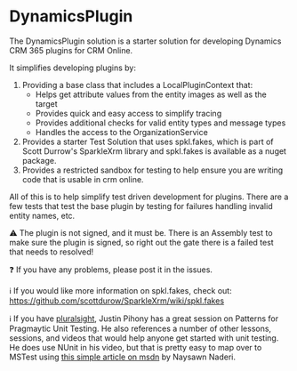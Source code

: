 # DynamicsPlugin
The DynamicsPlugin solution is a starter solution for developing Dynamics CRM 365 plugins for CRM Online.

It simplifies developing plugins by:

1. Providing a base class that includes a LocalPluginContext that:
   * Helps get attribute values from the entity images as well as the target
   * Provides quick and easy access to simplify tracing
   * Provides additional checks for valid entity types and message types
   * Handles the access to the OrganizationService
1. Provides a starter Test Solution that uses spkl.fakes, which is part of Scott Durrow's SparkleXrm library and spkl.fakes is available as a nuget package.
1. Provides a restricted sandbox for testing to help ensure you are writing code that is usable in crm online.

All of this is to help simplify test driven development for plugins.  There are a few tests that test the base plugin by testing for failures handling invalid entity names, etc.

:warning: The plugin is not signed, and it must be.  There is an Assembly test to make sure the plugin is signed, so right out the gate there is a failed test that needs to resolved!

:question: If you have any problems, please post it in the issues.

:information_source: If you would like more information on spkl.fakes, check out: https://github.com/scottdurow/SparkleXrm/wiki/spkl.fakes

:information_source: If you have [pluralsight](http://pluralsight.com), Justin Pihony has a great session on Patterns for Pragmaytic Unit Testing.  He also references a number of other lessons, sessions, and videos that would help anyone get started with unit testing.  He does use NUnit in his video, but that is pretty easy to map over to MSTest using [this simple article on msdn](https://blogs.msdn.microsoft.com/nnaderi/2007/02/01/comparing-the-mstest-and-nunit-frameworks/) by Naysawn Naderi.
